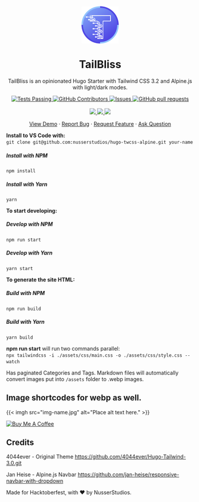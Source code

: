 <p align="center" style="padding-top:20px">
 <img width="100px" src="images/logo-tailbliss-round.svg" align="center" alt="GitHub Readme Stats" />
 <h1 align="center">TailBliss</h1>
 <p align="center">TailBliss is an opinionated Hugo Starter with Tailwind CSS 3.2 and Alpine.js with light/dark modes.</p>
</p>
  <p align="center">
    <a href="https://github.com/nusserstudios/tailbliss/actions/">
      <img alt="Tests Passing" src="https://github.com/nusserstudios/tailbliss/actions/workflows/codeql.yml/badge.svg" />
    </a>
    <a href="https://github.com/nusserstudios/tailbliss/contributors">
      <img alt="GitHub Contributors" src="https://img.shields.io/github/contributors/nusserstudios/tailbliss?color=0088ff" />
    </a>
    <a href="https://github.com/nusserstudios/tailbliss/issues">
      <img alt="Issues" src="https://img.shields.io/github/issues/nusserstudios/tailbliss?color=0088ff" />
    </a>
    <a href="https://github.com/nusserstudios/tailbliss/pulls">
      <img alt="GitHub pull requests" src="https://img.shields.io/github/issues-pr/nusserstudios/tailbliss?color=0088ff" />
    </a>
    <br />
    <br />
    <a href="https://gohugo.io/">
      <img src="https://img.shields.io/badge/Hugo%20-0.105.0%20-gray.svg?colorA=c9177e&colorB=FF4088&style=for-the-badge"/>
    </a>
    <a href="https://tailwindcss.com/">
      <img src="https://img.shields.io/badge/TailwindCSS%20-V3-gray.svg?colorA=0284c7&colorB=38bdf8&style=for-the-badge"/>
    </a>
    <a href="https://alpinejs.dev/">
      <img src="https://img.shields.io/badge/Alpine.js%20-V3-gray.svg?colorA=68a5af&colorB=77c1d2&style=for-the-badge"/>
    </a>
  </p>

  <p align="center">
    <a href="https://tailbliss.netlify.app/">View Demo</a>
    ·
    <a href="https://github.com/nusserstudios/tailbliss/issues">Report Bug</a>
    ·
    <a href="https://github.com/nusserstudios/tailbliss/discussions/59">Request Feature</a>
    ·
    <a href="https://github.com/nusserstudios/tailbliss/discussions/categories/general">Ask Question</a>
  </p>
</p>


**Install to VS Code with:**  
`git clone git@github.com:nusserstudios/hugo-twcss-alpine.git your-name`

##### Install with NPM 
`npm install`
##### Install with Yarn
`yarn`

**To start developing:**
##### Develop with NPM 
`npm run start`
##### Develop with Yarn
`yarn start`

**To generate the site HTML:**
##### Build with NPM 
`npm run build`
##### Build with Yarn
`yarn build`

**npm run start** will run two commands parallel:  
`npx tailwindcss -i ./assets/css/main.css -o ./assets/css/style.css --watch`

Has paginated Categories and Tags. Markdown files will automatically convert images put into `/assets` folder to .webp images. 

## Image shortcodes for webp as well.
{{< imgh src="img-name.jpg" alt="Place alt text here." >}}

<a href="https://www.buymeacoffee.com/nusserstudios" target="_blank"><img src="https://cdn.buymeacoffee.com/buttons/default-blue.png" alt="Buy Me A Coffee" height="41" width="174"></a>

## Credits
4044ever - Original Theme
https://github.com/4044ever/Hugo-Tailwind-3.0.git

Jan Heise - Alpine.js Navbar
https://github.com/jan-heise/responsive-navbar-with-dropdown

Made for Hacktoberfest, with ❤️ by NusserStudios.